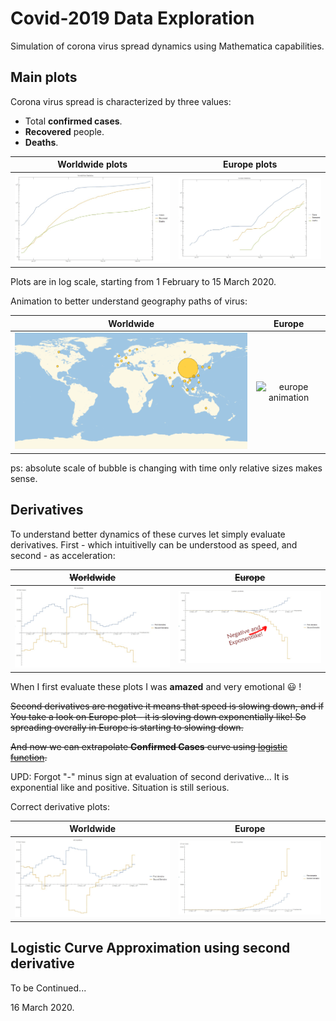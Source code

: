 # Covid-2019 Data Exploration

Simulation of corona virus spread dynamics using Mathematica capabilities.

## Main plots

Corona virus spread is characterized by three values:

- Total __confirmed cases__.
- __Recovered__ people.
- __Deaths__.

| Worldwide plots | Europe plots |
|:-----:|:-----:|
|![worldwide log plot](worldwide_log_plot.png) |![europe log plot](europe_log_plot.png) |

Plots are in log scale, starting from 1 February to 15 March 2020.

Animation to better understand geography paths of virus:

| Worldwide | Europe |
|:-----:|:-----:|
|![worldwide animation](epidemy_bubble.gif) |![europe animation](epidemy_bubble_europe.gif) |

ps: absolute scale of bubble is changing with time only relative sizes makes sense.

## Derivatives

To understand better dynamics of these curves let simply evaluate derivatives. First - which intuitivelly can be understood as speed, and second - as acceleration:

| <del>Worldwide</del> | <del>Europe</del> |
|:-----:|:-----:|
|![worldwide animation](worldwide_derivatives_plot.png) |![europe animation](europe_derivatives_plot.png) |

When I first evaluate these plots I was __amazed__ and very emotional :smiley: !

<del>Second derivatives are negative it means that speed is slowing down, and if You take a look on Europe plot - it is sloving down exponentially like! So spreading overally in Europe is starting to slowing down.</del>

<del>And now we can extrapolate __Confirmed Cases__ curve using [logistic function](https://en.wikipedia.org/wiki/Logistic_function).</del>

UPD: Forgot "-" minus sign at evaluation of second derivative... 
It is exponential like and positive. Situation is still serious.

Correct derivative plots:

| Worldwide | Europe |
|:-----:|:-----:|
|![worldwide animation](worldwide_derivatives_plot_correct.png) |![europe animation](europe_derivatives_plot_correct.png) |

## Logistic Curve Approximation using second derivative

To be Continued...

16 March 2020.



